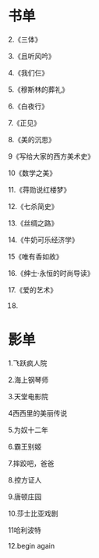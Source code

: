 # 书单

2.《三体》

3.《且听风吟》

4.《我们仨》

5.《穆斯林的葬礼》

6.《白夜行》

7.《正见》

8.《美的沉思》

9《写给大家的西方美术史》

10《数学之美》

11.《蒋勋说红楼梦》

12.《七杀简史》

13.《丝绸之路》

14.《牛奶可乐经济学》

15《唯有香如故》

16.《绅士·永恒的时尚导读》

17.《爱的艺术》

18.





# 影单

1.飞跃疯人院 

2.海上钢琴师

3.天堂电影院

4西西里的美丽传说

5.为奴十二年

6.霸王别姬

7.摔跤吧，爸爸

8.控方证人

9.唐顿庄园

10.莎士比亚戏剧

11哈利波特

12.begin again

